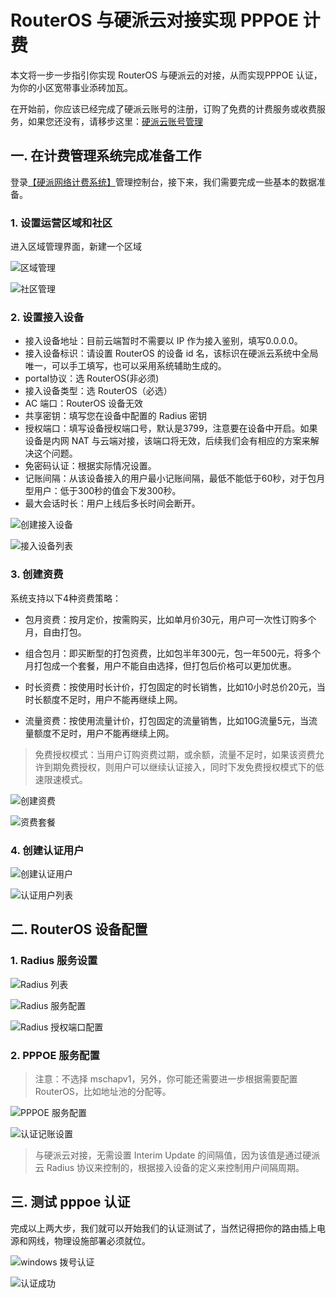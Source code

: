 # RouterOS 与硬派云对接实现 PPPOE 计费

本文将一步一步指引你实现 RouterOS 与硬派云的对接，从而实现PPPOE 认证，为你的小区宽带事业添砖加瓦。

在开始前，你应该已经完成了硬派云账号的注册，订购了免费的计费服务或收费服务，如果您还没有，请移步这里：[硬派云账号管理](http://www.jianshu.com/collection/39ae5e9979a8)

## 一. 在计费管理系统完成准备工作

登录[【硬派网络计费系统】](https://dashboard.toughcloud.net)管理控制台，接下来，我们需要完成一些基本的数据准备。

### 1. 设置运营区域和社区

进入区域管理界面，新建一个区域

![区域管理](http://qnstatic.toughcloud.net/FtLiJChYT7DbkaI6XP41Pf02_0nS)

![社区管理](http://qnstatic.toughcloud.net/Fq9ZYrb033ZH4omwuEPfN2lb-fb_)

### 2. 设置接入设备
- 接入设备地址：目前云端暂时不需要以 IP 作为接入鉴别，填写0.0.0.0。
- 接入设备标识：请设置 RouterOS 的设备 id 名，该标识在硬派云系统中全局唯一，可以手工填写，也可以采用系统辅助生成的。
- portal协议：选 RouterOS(非必须)
- 接入设备类型：选 RouterOS（必选）
- AC 端口：RouterOS 设备无效
- 共享密钥：填写您在设备中配置的 Radius 密钥
- 授权端口：填写设备授权端口号，默认是3799，注意要在设备中开启。如果设备是内网 NAT 与云端对接，该端口将无效，后续我们会有相应的方案来解决这个问题。
- 免密码认证：根据实际情况设置。
- 记账间隔：从该设备接入的用户最小记账间隔，最低不能低于60秒，对于包月型用户：低于300秒的值会下发300秒。
- 最大会话时长：用户上线后多长时间会断开。


![创建接入设备](http://qnstatic.toughcloud.net/FotMOj-jIN5ru4Z6WOAmc3pO5ZrU)


![接入设备列表](http://qnstatic.toughcloud.net/FgvVUN_AgLUjIhEwXjOHlCG-QRAR)

### 3. 创建资费

系统支持以下4种资费策略：
 
- 包月资费：按月定价，按需购买，比如单月价30元，用户可一次性订购多个月，自由打包。

- 组合包月：即买断型的打包资费，比如包半年300元，包一年500元，将多个月打包成一个套餐，用户不能自由选择，但打包后价格可以更加优惠。

- 时长资费：按使用时长计价，打包固定的时长销售，比如10小时总价20元，当时长额度不足时，用户不能再继续上网。

- 流量资费：按使用流量计价，打包固定的流量销售，比如10G流量5元，当流量额度不足时，用户不能再继续上网。

> 免费授权模式：当用户订购资费过期，或余额，流量不足时，如果该资费允许到期免费授权，则用户可以继续认证接入，同时下发免费授权模式下的低速限速模式。

![创建资费](http://qnstatic.toughcloud.net/FotnzTjp0Ocqakd3ar8ZpqJh0DRn)

![资费套餐](http://qnstatic.toughcloud.net/FnLqYFyzfGnAWYwmVxlojbxNyJY7)

### 4. 创建认证用户

![创建认证用户](http://qnstatic.toughcloud.net/FgYhp952IqiduzESF-aAJHmggDAg)


![认证用户列表](http://qnstatic.toughcloud.net/FoCyqTvQ2OcLB-f049VdhL5jp5Ps)


## 二. RouterOS 设备配置

### 1. Radius 服务设置

![Radius 列表](http://qnstatic.toughcloud.net/FseQ4YVut2-HwAkkk08xV298uexG)

![Radius 服务配置](http://qnstatic.toughcloud.net/FnYLxCpfwwPBU5Xw-a3kbwjpukg6)


![Radius 授权端口配置](http://qnstatic.toughcloud.net/FtWlDQUuxrUItJYpC8JPbbut6yIL)



### 2. PPPOE 服务配置

>  注意：不选择 mschapv1，另外，你可能还需要进一步根据需要配置 RouterOS，比如地址池的分配等。

![PPPOE 服务配置](http://qnstatic.toughcloud.net/FqtSbgNwf0h5Y1Sd6Gl6XXDzpkKc)


![认证记账设置](http://qnstatic.toughcloud.net/Fvoi-TRvx4GF2rEIdl0xtdncAald)

> 与硬派云对接，无需设置 Interim Update 的间隔值，因为该值是通过硬派云 Radius 协议来控制的，根据接入设备的定义来控制用户间隔周期。

## 三. 测试 pppoe 认证

完成以上两大步，我们就可以开始我们的认证测试了，当然记得把你的路由插上电源和网线，物理设施部署必须就位。

![windows 拨号认证](http://qnstatic.toughcloud.net/Ft4U6mde0ILNUAbuGMIE3NITvP7L?imageView2/2/w/480/interlace/0/q/100)


![认证成功](http://qnstatic.toughcloud.net/Fp5CbC4_EPfPdRDhKxqeF2zrbDFv?imageView2/2/w/480/interlace/0/q/100)


